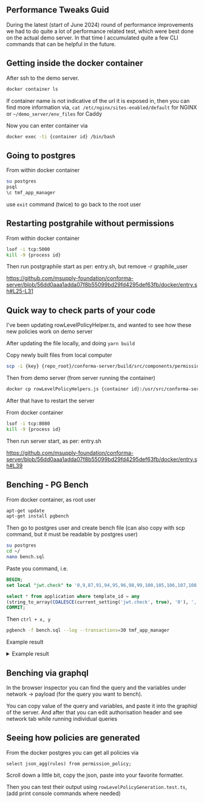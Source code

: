## Performance Tweaks Guid

During the latest (start of June 2024) round of performance improvements we had to do quite a lot of performance related test, which were best done on the actual demo server.
In that time I accumulated quite a few CLI commands that can be helpful in the future.

## Getting inside the docker container

After ssh to the demo server.

```bash
docker container ls
```

If container name is not indicative of the url it is exposed in, then you can find more information via, `cat /etc/nginx/sites-enabled/default` for NGINX or `~/demo_server/env_files` for Caddy

Now you can enter container via

```bash
docker exec -ti {container id} /bin/bash
```

## Going to postgres

From within docker container

```bash
su postgres
psql
\c tmf_app_manager
```

use `exit` command (twice) to go back to the root user

## Restarting postgrahile without permissions

From within docker container

```bash
lsof -i tcp:5000
kill -9 {process id}
```

Then run postgraphile start as per: entry.sh, but remove -r graphile_user

https://github.com/msupply-foundation/conforma-server/blob/56dd0aaa1adda07f8b55099bd29fd4295def63fb/docker/entry.sh#L25-L31

## Quick way to check parts of your code

I've been updating rowLevelPolicyHelper.ts, and wanted to see how these new policies work on demo server

After updating the file locally, and doing `yarn build`

Copy newly built files from local computer

```bash
scp -i {key} {repo_root}/conforma-server/build/src/components/permissions/rowLevelPolicyHelpers.js ubuntu@d{demo server}:/home/ubuntu
```

Then from demo server (from server running the container)

```bash
docker cp rowLevelPolicyHelpers.js {container id}:/usr/src/conforma-server/build/src/components/permissions/
```

After that have to restart the server

From docker container

```bash
lsof -i tcp:8080
kill -9 {process id}
```

Then run server start, as per: entry.sh

https://github.com/msupply-foundation/conforma-server/blob/56dd0aaa1adda07f8b55099bd29fd4295def63fb/docker/entry.sh#L39

## Benching - PG Bench

From docker container, as root user

```bash
apt-get update
apt-get install pgbench
```

Then go to postgres user and create bench file (can also copy with scp command, but it must be readable by postgres user)

```bash
su postgres
cd ~/
nano bench.sql
```

Paste you command, i.e.

```SQL
BEGIN;
set local "jwt.check" to '0,9,87,91,94,95,96,98,99,100,105,106,107,108,109,111,112,114,116,122,123,124,125,126,128,129,130,131,132,133,136,138,139,140,141,142,143,145,146,147,148,149,150,151,152,154,155,156,157,158,159,160,161,162,163,164,165,166,167,168,169,170,171,172,173,174,177,178,179,180,181,182,183,184,185,186,187,188,189,190,191,192,193,194';

select * from application where template_id = any
(string_to_array(COALESCE(current_setting('jwt.check', true), '0'), ',')::integer[]);
COMMIT;
```

Then `ctrl + x, y`

```bash
pgbench -f bench.sql --log --transactions=30 tmf_app_manager
```

Example result

<details>
<summary>Example result</summary>
transaction type: bench.sql
scaling factor: 1
query mode: simple
number of clients: 1
number of threads: 1
maximum number of tries: 1
number of transactions per client: 30
number of transactions actually processed: 30/30
number of failed transactions: 0 (0.000%)
latency average = 10.976 ms
initial connection time = 4.228 ms
tps = 91.110639 (without initial connection time)
</details>

## Benching via graphql

In the browser inspector you can find the query and the variables under network -> payload (for the query you want to bench).

You can copy value of the query and variables, and paste it into the graphiql of the server. And after that you can edit authorisation header and see network tab while running individual queries

## Seeing how policies are generated

From the docker postgres you can get all policies via 

```
select json_agg(rules) from permission_policy;
```

Scroll down a little bit, copy the json, paste into your favorite formatter.

Then you can test their output using `rowLevelPolicyGeneration.test.ts`, (add print console commands where needed)







